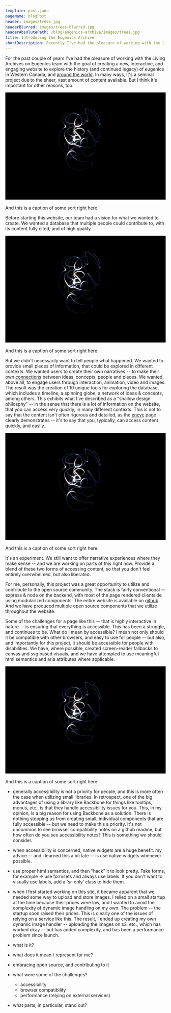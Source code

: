 ```yaml
---
template: post.jade
pageName: blogPost
header: images/trees.jpg
headerBlurred: images/trees-blurred.jpg
headerAbsolutePath: /blog/eugenics-archive/images/trees.jpg
title: Introducing the Eugenics Archive
shortDescription: Recently I've had the pleasure of working with the Living Archives on Eugenics team with the goal of creating a new, interactive, and engaging website.
---
```

For the past couple of years I've had the pleasure of working with the Living Archives on Eugenics team with the goal of creating a new, interactive, and engaging website to explore the history (and continued legacy) of eugenics in Western Canada, and [around the world](http://eugenicsarchive.ca/discover/world). In many ways, it's a seminal project due to the sheer, vast amount of content available. But I think it's important for other reasons, too.

<div class='extra-small-left'>
<img src='images/dark-light.jpg' alt='test tree image'>
<p class='caption'>And this is a caption of some sort right here.</p>
</div>

Before starting this website, our team had a vision for what we wanted to create. We wanted a database that multiple people could contribute to, with its content fully cited, and of high quality.

<div class='extra-small-left'>
<img src='images/dark-light.jpg' alt='test tree image'>
<p class='caption'>And this is a caption of some sort right here.</p>
</div>

But we didn't necessarily want to tell people what happened. We wanted to provide small pieces of information, that could be explored in different contexts. We wanted users to create their own narratives -- to make their own [connections](http://eugenicsarchive.ca/discover/connections) between ideas, concepts, people and places. We wanted, above all, to engage users through interaction, animation, video and images. The result was the creation of 10 unique tools for exploring the database, which includes a timeline, a spinning globe, a network of ideas & concepts, among others. This exhibits what I've described as a "shallow design philosphy" -- in the sense that there is a lot of information on the website, that you can access very quickly, in many different contexts. This is not to say that the content isn't often rigorous and detailed, as the [encyc](http://eugenicsarchive.ca/discover/encyc) page clearly demonstrates -- it's to say that you, typically, can access content quickly, and easily.

<div class='small-right'>
<img src='images/dark-light.jpg' alt='test tree image'>
<p class='caption'>And this is a caption of some sort right here.</p>
</div>

It's an experiment. We still want to offer narrative experiences where they make sense -- and we are working on parts of this right now. Provide a blend of these two forms of accessing content, so that you don't feel entirely overwhelmed, but also liberated.

For me, personally, this project was a great opportunity to utilize and contribute to the open source community. The stack is fairly conventional -- express & node on the backend, with most of the page rendered clientside using modularized components. The entire website is available on [github](http://github.com/eugenicsarchivesca/know-eugenics). And we have produced multiple open source components that we utilize throughout the website.

Some of the challenges for a page like this -- that is highly interactive in nature -- is ensuring that everything is accessible. This has been a struggle, and continues to be. What do I mean by accessible? I mean not only should it be compatible with other browsers, and easy to use for people -- but also, and importantly for this project, it should be accessible for people with disabilities. We have, where possible, created screen-reader fallbacks to canvas and svg based visuals, and we have attempted to use meaningful html semantics and aria attributes where applicable.

<div>
<img src='images/dark-light.jpg' alt='test tree image'>
<p class='caption'>And this is a caption of some sort right here.</p>
</div>

- generally accessibility is not a priority for people, and this is more often the case when utilizing small libraries. In retrospect, one of the big advantages of using a library like Backbone for things like tooltips, menus, etc., is that they handle accessibility issues for you. This, in my opinion, is a big reason for using Backbone as a solution. There is nothing stopping us from creating small, individual components that are fully accessible -- but we need to make this a priority. It's not uncommon to see browser compatibility notes on a github readme, but how often do you see accessibility notes? This is something we should consider.
- when accessibility is concerned, native widgets are a huge benefit. my advice -- and i learned this a bit late -- is use native widgets whenever possible.
- use proper html semantics, and then "hack" it to look pretty. Take forms, for example -> use formsets and always use labels. If you don't want to visually use labels, add a 'sr-only' class to hide them.

- when I first started working on this site, it became apparent that we needed some way to upload and store images. I relied on a small startup at the time because their prices were low, and I wanted to avoid the complexity of dynamic image handling on my own. The problem -- the startup soon raised their prices. This is clearly one of the issues of relying on a service like this. The result, I ended up creating my own dynamic image handler -- uploading the images on s3, etc., which has worked okay -- but has added complexity, and has been a performance problem since launch.

- what is it?
- what does it mean / represent for me?
- embracing open source, and contributing to it
- what were some of the challenges?
  - accessibility
  - browser compatibility
  - performance (relying on external services)
- what parts, in particular, stand out?
